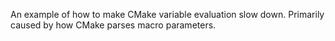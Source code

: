 An example of how to make CMake variable evaluation slow down. Primarily caused
by how CMake parses macro parameters.